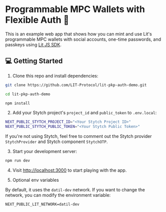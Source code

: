 # Programmable MPC Wallets with Flexible Auth 🔑

This is an example web app that shows how you can mint and use Lit's programmable MPC wallets with social accounts, one-time passwords, and passkeys using [Lit JS SDK](https://developer.litprotocol.com/v2/).

## 💻 Getting Started

1. Clone this repo and install dependencies:

```bash
git clone https://github.com/LIT-Protocol/lit-pkp-auth-demo.git

cd lit-pkp-auth-demo

npm install
```

2. Add your Stytch project's `project_id` and `public_token` to `.env.local`:

```bash
NEXT_PUBLIC_STYTCH_PROJECT_ID="<Your Stytch Project ID>"
NEXT_PUBLIC_STYTCH_PUBLIC_TOKEN="<Your Stytch Public Token>"
```

If you're not using Stytch, feel free to comment out the Stytch provider `StytchProvider` and Stytch component `StytchOTP`.

3. Start your development server:

```bash
npm run dev
```

4. Visit [http://localhost:3000](http://localhost:3000) to start playing with the app.

5. Optional env variables

By default, it uses the `datil-dev` network. If you want to change the network, you can modify the environment variable:

```
NEXT_PUBLIC_LIT_NETWORK=datil-dev
```
